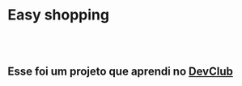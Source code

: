 <h1>Easy shopping</h1>
<br>
<br>
<h2>Esse foi um projeto que aprendi no <a href="https://aulas.devclub.com.br/m/lessons/git-github-front-end-club">DevClub</a></h2>
